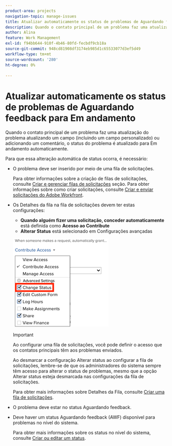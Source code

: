```yaml
---
product-area: projects
navigation-topic: manage-issues
title: Atualizar automaticamente os status de problemas de Aguardando feedback para Em andamento
description: Quando o contato principal de um problema faz uma atualização do problema atualizando um campo (incluindo um campo personalizado) ou adicionando um comentário, o status do problema é atualizado para Em andamento automaticamente.
author: Alina
feature: Work Management
exl-id: f94bb644-910f-4b46-80fd-fecbdf9cb18a
source-git-commit: 948cd81908df3174eb985d1c65533077d3ef5d49
workflow-type: tm+mt
source-wordcount: '280'
ht-degree: 0%

---
```


# Atualizar automaticamente os status de problemas de Aguardando feedback para Em andamento

Quando o contato principal de um problema faz uma atualização do problema atualizando um campo (incluindo um campo personalizado) ou adicionando um comentário, o status do problema é atualizado para Em andamento automaticamente.

Para que essa alteração automática de status ocorra, é necessário:

* O problema deve ser inserido por meio de uma fila de solicitações.

  Para obter informações sobre a criação de filas de solicitações, consulte [Criar e gerenciar filas de solicitações](../../../manage-work/requests/create-and-manage-request-queues/create-manage-request-queues.md) seção. Para obter informações sobre como criar solicitações, consulte [Criar e enviar solicitações do Adobe Workfront](../../../manage-work/requests/create-requests/create-submit-requests.md).

* Os Detalhes da fila na fila de solicitações devem ter estas configurações:
   * **Quando alguém fizer uma solicitação, conceder automaticamente** está definida como **Acesso ao Contribute**
   * **Alterar Status** está selecionado em Configurações avançadas

  ![Detalhes da fila dão acesso ao Contribute e Alterar status é selecionado.](assets/queuedetails-contributeaccess-changestatus.png)

  >[!IMPORTANT]
  >
  >  Ao configurar uma fila de solicitações, você pode definir o acesso que os contatos principais têm aos problemas enviados.
  >
  >Ao desmarcar a configuração Alterar status ao configurar a fila de solicitações, lembre-se de que os administradores do sistema sempre têm acesso para alterar o status de problemas, mesmo que a opção Alterar status esteja desmarcada nas configurações da fila de solicitações.

  Para obter mais informações sobre Detalhes da Fila, consulte [Criar uma fila de solicitações](../../../manage-work/requests/create-and-manage-request-queues/create-request-queue.md).

* O problema deve estar no status Aguardando feedback.
* Deve haver um status Aguardando feedback (AWF) disponível para problemas no nível do sistema.

  Para obter mais informações sobre os status no nível do sistema, consulte [Criar ou editar um status](../../../administration-and-setup/customize-workfront/creating-custom-status-and-priority-labels/create-or-edit-a-status.md).
